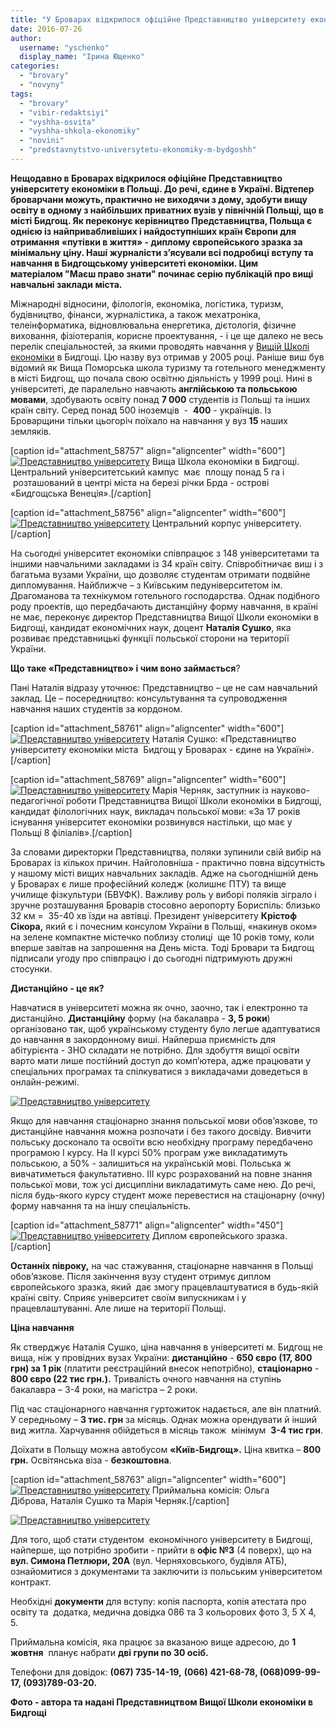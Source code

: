 ```yaml
---
title: "У Броварах відкрилося офіційне Представництво університету економіки в Польщі"
date: 2016-07-26
author: 
  username: "yschenko"
  display_name: "Ірина Ющенко"
categories: 
  - "brovary"
  - "novyny"
tags: 
  - "brovary"
  - "vibir-redaktsiyi"
  - "vyshha-osvita"
  - "vyshha-shkola-ekonomiky"
  - "novini"
  - "predstavnytstvo-universytetu-ekonomiky-m-bydgoshh"
---
```


**Нещодавно в Броварах відкрилося офіційне Представництво університету економіки в Польщі. До речі, єдине в Україні. Відтепер броварчани можуть, практично не виходячи з дому, здобути вищу освіту в одному з найбільших приватних вузів у північній Польщі, що в місті Бидгощ. Як переконує керівництво Представництва, Польща є однією із найпривабливіших і найдоступніших країн Європи для отримання «путівки в життя» - диплому європейського зразка за мінімальну ціну. Наші журналісти з’ясували всі подробиці вступу та навчання в Бидгощському університеті економіки. Цим матеріалом "Маєш право знати" починає серію публікацій про вищі навчальні заклади міста.**

Міжнародні відносини, філологія, економіка, логістика, туризм, будівництво, фінанси, журналістика, а також мехатроніка, телеінформатика, відновлювальна енергетика, дієтологія, фізичне виховання, фізіотерапія, корисне проектування, - і це ще далеко не весь перелік спеціальностей, за якими проводять навчання у [Вищій Школі економіки](http://www.wsg.byd.pl/strona-glowna.1.html) в Бидгощі. Цю назву вуз отримав у 2005 році. Раніше виш був відомий як Вища Поморська школа туризму та готельного менеджменту в місті Бидгощ, що почала свою освітню діяльність у 1999 році. Нині в університеті, де паралельно навчають **англійською та польською мовами**, здобувають освіту понад **7 000** студентів із Польщі та інших країн світу. Серед понад 500 іноземців  -  **400** - українців. Із Броварщини тільки цьогоріч поїхало на навчання у вуз **15** наших земляків.

\[caption id="attachment\_58757" align="aligncenter" width="600"\][![Представництво університету](https://mpz.brovary.org/wp-content/uploads/2016/07/4-6.jpg)](https://mpz.brovary.org/wp-content/uploads/2016/07/4-6.jpg) Вища Школа економіки в Бидгощі. Центральний університетський кампус  має  площу понад 5 га і  розташований в центрі міста на березі річки Брда - острові «Бидгощська Венеція».\[/caption\]

\[caption id="attachment\_58756" align="aligncenter" width="600"\][![Представництво університету](https://mpz.brovary.org/wp-content/uploads/2016/07/3-6.jpg)](https://mpz.brovary.org/wp-content/uploads/2016/07/3-6.jpg) Центральний корпус університету.\[/caption\]

На сьогодні університет економіки співпрацює з 148 університетами та іншими навчальними закладами із 34 країн світу. Співробітничає виш і з багатьма вузами України, що дозволяє студентам отримати подвійне дипломування. Найближче – з Київським педуніверситетом ім. Драгоманова та технікумом готельного господарства. Однак подібного роду проектів, що передбачають дистанційну форму навчання, в країні не має, переконує директор Представництва Вищої Школи економіки в Бидгощі, кандидат економічних наук, доцент **Наталія Сушко**, яка розвиває представницькі функції польської сторони на території України.

**Що таке «Представництво» і чим воно займається**?

Пані Наталія відразу уточнює: Представництво – це не сам навчальний заклад. Це – посередництво: консультування та супроводження  навчання наших студентів за кордоном.

\[caption id="attachment\_58761" align="aligncenter" width="600"\][![Представництво університету](https://mpz.brovary.org/wp-content/uploads/2016/07/8-3.jpg)](https://mpz.brovary.org/wp-content/uploads/2016/07/8-3.jpg) Наталія Сушко: «Представництво університету економіки міста  Бидгощ у Броварах - єдине на Україні».\[/caption\]

\[caption id="attachment\_58769" align="aligncenter" width="600"\][![Представництво університету](https://mpz.brovary.org/wp-content/uploads/2016/07/16.jpg)](https://mpz.brovary.org/wp-content/uploads/2016/07/16.jpg) Марія Черняк, заступник із науково-педагогічної роботи Представництва Вищої Школи економіки в Бидгощі, кандидат філологічних наук, викладач польської мови: «За 17 років існування університет економіки розвинувся настільки, що має у Польщі 8 філіалів».\[/caption\]

За словами директорки Представництва, поляки зупинили свій вибір на Броварах із кількох причин. Найголовніша - практично повна відсутність у нашому місті вищих навчальних закладів. Адже на сьогоднішній день у Броварах є лише професійний коледж (колишнє ПТУ) та вище училище фізкультури (БВУФК). Важливу роль у виборі поляків зіграло і зручне розташування Броварів стосовно аеропорту Бориспіль: близько 32 км =  35-40 хв їзди на автівці. Президент університету **Крістоф Сікора,** який є і почесним консулом України в Польщі, «накинув оком» на зелене компактне містечко поблизу столиці  ще 10 років тому, коли вперше завітав на запрошення на День міста. Тоді Бровари та Бидгощ підписали угоду про співпрацю і до сьогодні підтримують дружні стосунки.

**Дистанційно - це як?**

Навчатися в університеті можна як очно, заочно, так і електронно та дистанційно. **Дистанційну** форму (на бакалавра - **3, 5 роки**) організовано так, щоб українському студенту було легше адаптуватися до навчання в закордонному виші. Найперша приємність для абітурієнта - ЗНО складати не потрібно. Для здобуття вищої освіти варто мати лише постійний доступ до комп’ютера, адже працювати у спеціальних програмах та спілкуватися з викладачами доведеться в онлайн-режимі.

[![Представництво університету](https://mpz.brovary.org/wp-content/uploads/2016/07/15-3.jpg)](https://mpz.brovary.org/wp-content/uploads/2016/07/15-3.jpg)

Якщо для навчання стаціонарно знання польської мови обов’язкове, то дистанційне навчання можна розпочати і без такого досвіду. Вивчити польську досконало та освоїти всю необхідну програму передбачено програмою І курсу. На ІІ курсі 50% програм уже викладатимуть польською, а 50% - залишиться на українській мові. Польська ж вивчатиметься факультативно. ІІІ курс розрахований на повне знання польської мови, тож усі дисципліни викладатимуть саме нею. До речі, після будь-якого курсу студент може перевестися на стаціонарну (очну) форму навчання та на іншу спеціальність.

\[caption id="attachment\_58771" align="aligncenter" width="450"\][![Представництво університету](https://mpz.brovary.org/wp-content/uploads/2016/07/1111111.jpg)](https://mpz.brovary.org/wp-content/uploads/2016/07/1111111.jpg) Диплом європейського зразка.\[/caption\]

**Останніх півроку,** на час стажування, стаціонарне навчання в Польщі обов’язкове. Після закінчення вузу студент отримує диплом європейського зразка, який  дає змогу працевлаштуватися в будь-якій країні світу. Сприяє університет своїм випускникам і у працевлаштуванні. Але лише на території Польщі.

**Ціна навчання**

Як стверджує Наталія Сушко, ціна навчання в університеті м. Бидгощ не вища, ніж у провідних вузах України: **дистанційно** - **650 євро (17, 800 грн) за 1 рік** (платити реєстраційний внесок непотрібно), **стаціонарно** \- **800 євро (22 тис грн.).** Тривалість очного навчання на ступінь бакалавра – 3-4 роки, на магістра – 2 роки.

Під час стаціонарного навчання гуртожиток надається, але він платний. У середньому – **3 тис. грн** за місяць. Однак можна орендувати й інший вид житла. Харчування обійдеться в місяць також  мінімум  **3-4 тис грн**.

Доїхати в Польщу можна автобусом **«Київ-Бидгощ».** Ціна квитка – **800 грн.** Освітянська віза - **безкоштовна**.

\[caption id="attachment\_58763" align="aligncenter" width="600"\][![Представництво університету](https://mpz.brovary.org/wp-content/uploads/2016/07/10-2.jpg)](https://mpz.brovary.org/wp-content/uploads/2016/07/10-2.jpg) Приймальна комісія: Ольга Діброва, Наталія Сушко та Марія Черняк.\[/caption\]

[![Представництво університету](https://mpz.brovary.org/wp-content/uploads/2016/07/12-4.jpg)](https://mpz.brovary.org/wp-content/uploads/2016/07/12-4.jpg)

Для того, щоб стати студентом  економічного університету в Бидгощі, найперше, що потрібно зробити - прийти в **офіс №3** (4 поверх), що на **вул. Симона Петлюри, 20А** (вул. Черняховського, будівля АТБ), ознайомитися з документами та заключити із польським університетом контракт.

Необхідні **документи** для вступу: копія паспорта, копія атестата про освіту та  додатка, медична довідка 086 та 3 кольорових фото 3, 5 Х 4, 5.

Приймальна комісія, яка працює за вказаною вище адресою, до **1 жовтня**  планує набрати **дві групи по 30 осіб.**

Телефони для довідок: **(067) 735-14-19,** **(066) 421-68-78, (068)099-99-17, (093)789-03-20.**

**Фото - автора та надані Представництвом Вищої Школи економіки в Бидгощі**

